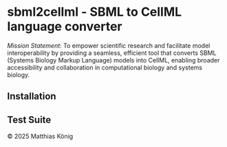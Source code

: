 # sbml2cellml - SBML to CellML language converter

*Mission Statement*: To empower scientific research and facilitate model interoperability by providing a seamless, efficient tool that converts SBML (Systems Biology Markup Language) models into CellML, enabling broader accessibility and collaboration in computational biology and systems biology.

## Installation


## Test Suite



© 2025 Matthias König